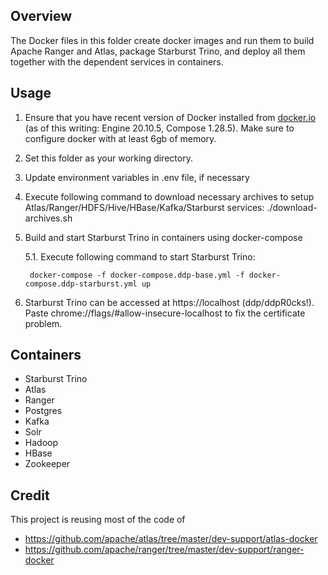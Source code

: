 <!---
Licensed to the Apache Software Foundation (ASF) under one
or more contributor license agreements.  See the NOTICE file
distributed with this work for additional information
regarding copyright ownership.  The ASF licenses this file
to you under the Apache License, Version 2.0 (the
"License"); you may not use this file except in compliance
with the License.  You may obtain a copy of the License at

  http://www.apache.org/licenses/LICENSE-2.0

Unless required by applicable law or agreed to in writing,
software distributed under the License is distributed on an
"AS IS" BASIS, WITHOUT WARRANTIES OR CONDITIONS OF ANY
KIND, either express or implied.  See the License for the
specific language governing permissions and limitations
under the License.
-->

## Overview
The Docker files in this folder create docker images and run them to build Apache Ranger and Atlas, package Starburst Trino, and deploy all them together with the dependent services in containers.

## Usage
1. Ensure that you have recent version of Docker installed from [docker.io](http://www.docker.io) (as of this writing: Engine 20.10.5, Compose 1.28.5).
   Make sure to configure docker with at least 6gb of memory.

2. Set this folder as your working directory.

3. Update environment variables in .env file, if necessary

4. Execute following command to download necessary archives to setup Atlas/Ranger/HDFS/Hive/HBase/Kafka/Starburst services:
     ./download-archives.sh

5. Build and start Starburst Trino in containers using docker-compose

   5.1. Execute following command to start Starburst Trino:

        docker-compose -f docker-compose.ddp-base.yml -f docker-compose.ddp-starburst.yml up

6. Starburst Trino can be accessed at https://localhost (ddp/ddpR0cks!).
   Paste chrome://flags/#allow-insecure-localhost to fix the certificate problem.

## Containers
* Starburst Trino
* Atlas
* Ranger
* Postgres
* Kafka
* Solr
* Hadoop
* HBase
* Zookeeper

## Credit
This project is reusing most of the code of 
* https://github.com/apache/atlas/tree/master/dev-support/atlas-docker
* https://github.com/apache/ranger/tree/master/dev-support/ranger-docker
